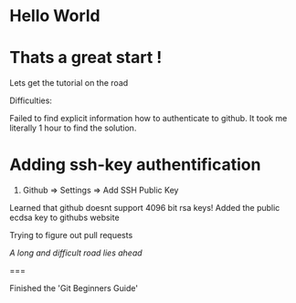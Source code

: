 # Hello World

Thats a great start !
=====================

Lets get the tutorial on the road

Difficulties:

Failed to find explicit information how to authenticate to github.
It took me literally 1 hour to find the solution.

Adding ssh-key authentification
===============================

1. Github => Settings => Add SSH Public Key

Learned that github doesnt support 4096 bit rsa keys!
Added the public ecdsa key to githubs website

Trying to figure out pull requests

*A long and difficult road lies ahead*

===

Finished the 'Git Beginners Guide'

